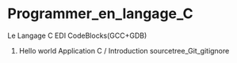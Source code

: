 # Programmer_en_langage_C
Le Langage C EDI CodeBlocks(GCC+GDB)

1) Hello world Application C / Introduction sourcetree_Git_gitignore
